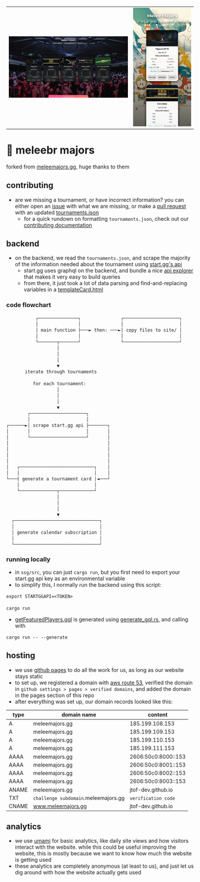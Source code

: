 <table>
    <tr>
        <td><img src="assets/darkModeDesktopView.webp"></td>
        <!-- <td><img src="assets/lightModeDesktopView.webp"></td> -->
        <!-- <td><img src="assets/darkModeMobileView.webp"></td> -->
        <td><img src="assets/lightModeMobileView.webp"></td>
    </tr>
</table>

# 🍔 meleebr majors

forked from [meleemajors.gg](https://github.com/jtof-dev/meleemajors.gg), huge thanks to them

## contributing

- are we missing a tournament, or have incorrect information? you can either open an [issue](https://github.com/caioicy/meleebr/issues) with what we are missing, or make a [pull request](https://github.com/caioicy/meleebr/pulls) with an updated [tournaments.json](ssg/src/tournaments.json)
  - for a quick rundown on formatting `tournaments.json`, check out our [contributing documentation](CONTRIBUTING.md)

## backend

- on the backend, we read the `tournaments.json`, and scrape the majority of the information needed about the tournament using [start.gg's api](https://developer.start.gg/)
  - start.gg uses graphql on the backend, and bundle a nice [api explorer](https://developer.start.gg/explorer) that makes it very easy to build queries
  - from there, it just took a lot of data parsing and find-and-replacing variables in a [templateCard.html](ssg/src/html/templateCard.html)

### code flowchart

```
           ┌───────────────┐               ┌─────────────────────┐
           │               │               │                     │
           │ main function ├───► then: ───►│ copy files to site/ │
           │               │               │                     │
           └───────┬───────┘               └─────────────────────┘
                   │
                   │
                   │
                   ▼
       iterate through tournaments

          for each tournament:
                   │
                   │
                   │
                   ▼
        ┌─────────────────────┐
        │                     │
┌──────►│ scrape start.gg api ├───────┐
│       │                     │       │
│       └─────────────────────┘       │
│                                     │
│                                     │
│                                     │
│                                     │
│   ┌────────────────────────────┐    │
│   │                            │    │
└───┤ generate a tournament card │◄───┘
    │                            │
    └──────────────┬─────────────┘
                   │
                   │
                   │
                   ▼
  ┌────────────────────────────────┐
  │                                │
  │ generate calendar subscription │
  │                                │
  └────────────────────────────────┘
```

### running locally

- in `ssg/src`, you can just `cargo run`, but you first need to export your start.gg api key as an environmental variable
- to simplify this, I normally run the backend using this script:

```
export STARTGGAPI=<TOKEN>

cargo run
```

- [getFeaturedPlayers.gql](ssg/src/graphql/getFeaturedPlayers.gql) is generated using [generate_gql.rs](ssg/src/generate_gql.rs), and calling with

```
cargo run -- --generate
```

## hosting

- we use [github pages](https://pages.github.com) to do all the work for us, as long as our website stays static
- to set up, we registered a domain with [aws route 53](https://aws.amazon.com/route53/), verified the domain in `github settings > pages > verified domains`, and added the domain in the pages section of this repo
- after everything was set up, our domain records looked like this:

| type  | domain name                          | content             |
| ----- | ------------------------------------ | ------------------- |
| A     | meleemajors.gg                       | 185.199.108.153     |
| A     | meleemajors.gg                       | 185.199.109.153     |
| A     | meleemajors.gg                       | 185.199.110.153     |
| A     | meleemajors.gg                       | 185.199.111.153     |
| AAAA  | meleemajors.gg                       | 2606:50c0:8000::153 |
| AAAA  | meleemajors.gg                       | 2606:50c0:8001::153 |
| AAAA  | meleemajors.gg                       | 2606:50c0:8002::153 |
| AAAA  | meleemajors.gg                       | 2606:50c0:8003::153 |
| ANAME | meleemajors.gg                       | jtof-dev.github.io  |
| TXT   | `challenge subdomain`.meleemajors.gg | `verification code` |
| CNAME | www.meleemajors.gg                   | jtof-dev.github.io  |

## analytics

- we use [umami](https://umami.is/) for basic analytics, like daily site views and how visitors interact with the website. while this could be useful improving the website, this is mostly because we want to know how much the website is getting used
- these analytics are completely anonymous (at least to us), and just let us dig around with how the website actually gets used
